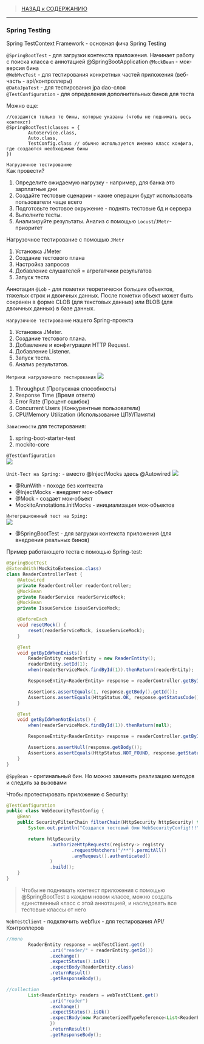 > [НАЗАД к СОДЕРЖАНИЮ](README.md)

---

### Spring Testing

Spring TestContext Framework - основная фича Spring Testing  

`@SpringBootTest` - для загрузки контекста приложения. Начинает работу с поиска класса с аннотацией @SpringBootApplication 
`@MockBean` - мок-версия бина  
`@WebMvcTest` - для тестирования конкретных частей приложения (веб-часть - api/контроллеры)  
`@DataJpaTest` - для тестирования jpa dao-слоя  
`@TestConfiguration` - для определения дополнительных бинов для теста

Можно еще:  
```
//создаются только те бины, которые указаны (чтобы не поднимать весь контекст)
@SpringBootTest(classes = {
        AutoService.class,
        Auto.class,
        TestConfig.class // обычно используется именно класс конфига, где создаются необходимые бины
})
```

`Нагрузочное тестирование`  
Как провести?  
1. Определите ожидаемую нагрузку - например, для банка это зарплатные дни  
2. Создайте тестовые сценарии - какие операции будут использовать пользователи чаще всего
3. Подготовьте тестовое окружение - поднять тестовые бд и сервера
4. Выполните тесты. 
5. Анализируйте результаты. Анализ с помощью `Locust`/`JMetr`- приоритет

Нагрузочное тестирование с помощью `JMetr`  
1. Установка JMeter
2. Создание тестового плана
3. Настройка запросов
4. Добавление слушателей = агрегатчики результатов
5. Запуск теста

Аннотация `@Lob` - для пометки теоретически больших объектов, тяжелых строк и двоичных данных. После пометки объект может быть сохранен в форме CLOB (для текстовых данных) или BLOB (для двоичных данных) в базе данных.  

`Нагрузочное тестирование` нашего Spring-проекта  
1. Установка JMeter.
2. Создание тестового плана.
3. Добавление и конфигурации HTTP Request.
4. Добавление Listener.
5. Запуск теста.
6. Анализ результатов.

`Метрики нагрузочного тестирования`
![](images/JMeter_metrics.png)
1. Throughput (Пропускная способность)
2. Response Time (Время ответа)
3. Error Rate (Процент ошибок)
4. Concurrent Users
(Конкурентные пользователи)
5. CPU/Memory Utilization
(Использование ЦПУ/Памяти)

`Зависимости` для тестирования:
1. spring-boot-starter-test
2. mockito-core

`@TestConfiguration`  
![](images/spring_test_configuration.png)

`Unit-Тест на Spring:`  - вместо @InjectMocks здесь @Autowired
![](images/spring-test-example.png)
* @RunWith - походе без контекста
* @InjectMocks - внедряет мок-объект
* @Mock - создает мок-объект
* MockitoAnnotations.initMocks - инициализация мок-объектов

`Интеграционнный тест на Sping:`  
![](images/spring_integration_test.png)
* @SpringBootTest - для загрузки контекста приложения (для внедрения реальных бинов)

Пример работающего теста с помощью Spring-test:  
```java
@SpringBootTest
@ExtendWith(MockitoExtension.class)
class ReaderControllerTest {
    @Autowired
    private ReaderController readerController;
    @MockBean
    private ReaderService readerServiceMock;
    @MockBean
    private IssueService issueServiceMock;

    @BeforeEach
    void resetMock() {
        reset(readerServiceMock, issueServiceMock);
    }

    @Test
    void getByIdWhenExists() {
        ReaderEntity readerEntity = new ReaderEntity();
        readerEntity.setId(1);
        when(readerServiceMock.findById(1)).thenReturn(readerEntity);

        ResponseEntity<ReaderEntity> response = readerController.getById(1);

        Assertions.assertEquals(1, response.getBody().getId());
        Assertions.assertEquals(HttpStatus.OK, response.getStatusCode());
    }

    @Test
    void getByIdWhenNotExists() {
        when(readerServiceMock.findById(1)).thenReturn(null);

        ResponseEntity<ReaderEntity> response = readerController.getById(1);

        Assertions.assertNull(response.getBody());
        Assertions.assertEquals(HttpStatus.NOT_FOUND, response.getStatusCode());
    }
}
```

`@SpyBean` - оригинальный бин. Но можно заменить реализацию методов и следить за вызовами


Чтобы протестировать приложение с Security:
```java
@TestConfiguration
public class WebSecurityTestConfig {
    @Bean
    public SecurityFilterChain filterChain(HttpSecurity httpSecurity) throws Exception {
        System.out.println("Создался тестовый бин WebSecurityConfig!!!");

        return httpSecurity
                .authorizeHttpRequests(registry-> registry
                        .requestMatchers("/**").permitAll()
                        .anyRequest().authenticated()
                )
                .build();
    }
}
```

> Чтобы не поднимать контекст приложения с помощью @SpringBootTest в каждом новом классе, можно создать единственный класс с этой аннотацией, и наследовать все тестовые классы от него

`WebTestClient` - подключить webflux - для тестирования API/Контроллеров
```java
//mono
        ReaderEntity response = webTestClient.get()
                .uri("reader/" + readerEntity.getId())
                .exchange()
                .expectStatus().isOk()
                .expectBody(ReaderEntity.class)
                .returnResult()
                .getResponseBody();

//collection
        List<ReaderEntity> readers = webTestClient.get()
                .uri("reader")
                .exchange()
                .expectStatus().isOk()
                .expectBody(new ParameterizedTypeReference<List<ReaderEntity>>() {
                })
                .returnResult()
                .getResponseBody();
```